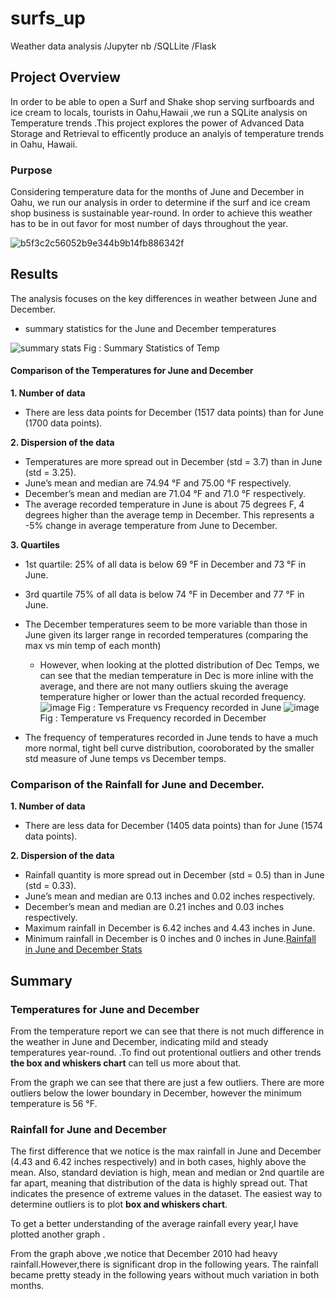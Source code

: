 # surfs_up
Weather data analysis /Jupyter nb /SQLLite /Flask

## Project Overview
In order to be able to open a Surf and Shake shop serving surfboards and ice cream to locals, tourists in Oahu,Hawaii ,we run a SQLite analysis on Temperature trends .This project explores the power of Advanced Data Storage and Retrieval to efficently produce an analyis of temperature trends in Oahu, Hawaii.
### Purpose
Considering temperature data for the months of June and December in Oahu, we run our analysis in order to determine if the surf and ice cream shop business is sustainable year-round. In order to achieve this weather has to be in out favor for most number of days throughout the year.

![b5f3c2c56052b9e344b9b14fb886342f](https://user-images.githubusercontent.com/119648166/220239451-7597e418-ba4a-42f7-b7ef-6dc95e62fd6c.jpg)

## Results
The analysis focuses on the key differences in weather between June and December.



 - summary statistics for the June  and December temperatures

 
 ![summary stats](https://user-images.githubusercontent.com/119648166/220239750-55cf7833-c9b9-4444-af2f-ac3155b30fac.png)
           Fig : Summary Statistics of Temp
#### Comparison of the Temperatures for June and December

**1. Number of data**

-   There are less data points for December (1517 data points) than for June (1700 data points).

**2. Dispersion of the data**
-   Temperatures are more spread out in December (std = 3.7) than in June (std = 3.25).
-   June’s mean and median are 74.94 °F and 75.00 °F respectively.
-   December’s mean and median are 71.04 °F and 71.0 °F respectively.
-    The average recorded temperature in June is about 75 degrees F, 4 degrees higher than the average temp in December.
    This represents a -5% change in average temperature from June to December.

**3. Quartiles**

-   1st quartile: 25% of all data is below 69 °F in December and 73 °F in June.
-   3rd quartile 75% of all data is below 74 °F in December and 77 °F in June.

-   The December temperatures seem to be more variable than those in June given its larger range in recorded temperatures (comparing the max vs min temp of each month)
    -   However, when looking at the plotted distribution of Dec Temps, we can see that the median temperature in Dec is more inline with the average, and there are not many outliers skuing the average temperature higher or lower than the actual recorded frequency.
![image](https://user-images.githubusercontent.com/119648166/220240152-ea8a5b90-6070-474e-96c6-a6ae67b379f9.png)
     Fig : Temperature vs Frequency  recorded in June
![image](https://user-images.githubusercontent.com/119648166/220240185-b066e61d-9a0d-425e-b741-fd20a9265743.png)
     Fig : Temperature vs Frequency  recorded in December

-   The frequency of temperatures recorded in June tends to have a much more normal, tight bell curve distribution, cooroborated by the smaller std measure of June temps vs December temps.
### Comparison of the Rainfall for June and December.
**1. Number of data**

-   There are less data for December (1405 data points) than for June (1574 data points).

**2. Dispersion of the data**

-   Rainfall quantity is more spread out in December (std = 0.5) than in June (std = 0.33).
-   June’s mean and median are 0.13 inches and 0.02 inches respectively.
-   December’s mean and median are 0.21 inches and 0.03 inches respectively.
-   Maximum rainfall in December is 6.42 inches and 4.43 inches in June.
-   Minimum rainfall in December is 0 inches and 0 inches in June.[Rainfall in June and December Stats](%22C:%5CUsers%5Csmita_emkucur%5CDesktop%5CBoot%20Camp%5CMod%209%20Python-sqllite-flask%5Csurfs_up%5Crainfall.png%22)

## Summary
### Temperatures for June and December

From the temperature report we can see that there is not much difference in the weather in June and December, indicating mild and steady temperatures year-round. .To find out protentional outliers and other trends  **the box and whiskers chart**  can tell us more about that.

From the graph we can see that there are just a few outliers. There are more outliers below the lower boundary in December, however the minimum temperature is 56 °F.

###  Rainfall for June and December

The first difference that we notice is the max rainfall in June and December (4.43 and 6.42 inches respectively) and in both cases, highly above the mean.
Also, standard deviation is high, mean and median or 2nd quartile are far apart, meaning that distribution of the data is highly spread out. That indicates the presence of extreme values in the dataset. The easiest way to determine outliers is to plot **box and whiskers chart**.

To get a better understanding of the average rainfall every year,I have plotted another graph .

From the graph above ,we notice that  December 2010  had heavy rainfall.However,there is  significant drop in the following years. The rainfall became pretty steady in the following years without much variation in both months.

